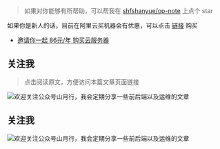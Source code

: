 > 如果对你能够有所帮助，可以帮我在 [shfshanyue/op-note](https://github.com/shfshanyue/op-note) 上点个 star

如果你是新人的话，目前在阿里云买机器会有优惠，可以点击 [链接](https://www.aliyun.com/1111/2019/group-buying-share?ptCode=FDDDB2D258660CD9C81A96E25077465B647C88CF896EF535&userCode=4sm8juxu&share_source=copy_link) 购买

+ [邀请你一起 86元/年 购买云服务器](https://www.aliyun.com/1111/2019/group-buying-share?ptCode=FDDDB2D258660CD9C81A96E25077465B647C88CF896EF535&userCode=4sm8juxu&share_source=copy_link)

## 关注我

> 点击阅读原文，方便访问本篇文章页面链接

![欢迎关注公众号山月行，我会定期分享一些前后端以及运维的文章](https://shanyue.tech/qrcode.jpg)


## 关注我

![欢迎关注公众号山月行，我会定期分享一些前后端以及运维的文章](https://shanyue.tech/qrcode.jpg)